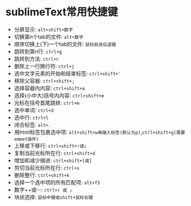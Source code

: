 # sublimeText常用快捷键

- 分屏显示: `alt+shift+数字`
- 切换第n个tab的文件: `alt+数字`
- 顺序切换上(下)一个tab的文件: `鼠标前进后退键`
- 跳转到第n行: `ctrl+g`
- 跳转到方法: `ctrl+r`
- 删除上一行换行符: `ctrl+j`
- 选中文字元素的开始和结束标签: `ctrl+shift+'`
- 移除父容器: `ctrl+shift+;`
- 选择容器内内容: `ctrl+shift+a`
- 选择(小中大)括号内内容: `ctrl+shift+m`
- 光标在括号首尾跳转: `ctrl+m`
- 选中单词: `ctrl+d`
- 选中行: `ctrl+l`
- 闭合标签: `alt+.`
- 用html标签包裹选中项: `alt+shift+w再输入标签(默认为p)`,`ctrl+shift+g(需要emmet插件)`
- 上移或下移行: `ctrl+shift+↑或↓`
- 复制当前光标所在行: `ctrl+shift+d`
- 增加和减少缩进: `ctrl+shift+[或]`
- 剪切当前光标所在行: `ctrl+x`
- 删除整行: `ctrl+shift+k`
- 选择一个选中项的所有匹配项: `alt+f3`
- 数字++或--: `ctrl+↑ 或 ↓`
- 块状选择: `鼠标中键或shift+鼠标右键`